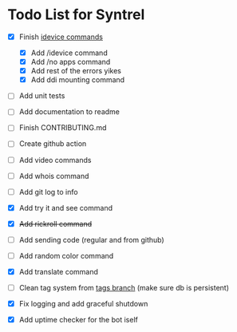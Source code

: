 # Todo List for Syntrel

- [x] Finish [idevice commands](https://github.com/jkcoxson/idevice/blob/master/idevice/src/lib.rs#L522)
  - [x] Add /idevice command
  - [x] Add /no apps command
  - [x] Add rest of the errors yikes
  - [x] Add ddi mounting command

- [ ] Add unit tests

- [ ] Add documentation to readme

- [ ] Finish CONTRIBUTING.md

- [ ] Create github action 

- [ ] Add video commands

- [ ] Add whois command

- [ ] Add git log to info 

- [x] Add try it and see command

- [x] ~~Add rickroll command~~

- [ ] Add sending code (regular and from github)

- [ ] Add random color command

- [x] Add translate command

- [ ] Clean tag system from [tags branch](https://github.com/neoarz/Syntrel/tree/tags) (make sure db is persistent)

- [x] Fix logging and add graceful shutdown

- [x] Add uptime checker for the bot iself 
